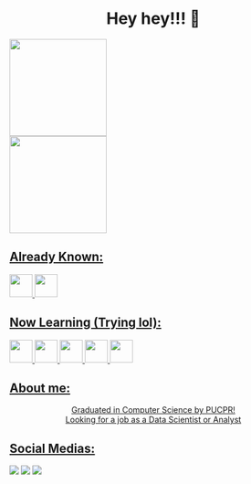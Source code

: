 ### <h1 text align='center'>Hey hey!!! 👋</h1>
<div> 
  <a href="https://github.com/Lavitsmir">
    </div>
    <div>
  <img height="170em" align="center" src="https://github-readme-stats.vercel.app/api/top-langs/?username=Lavitsmir&layout=compact&langs_count=7&theme=dracula"/> 
    </div>
    <div>
  <img height="170em" align="center" src="https://github-readme-stats.vercel.app/api?username=Lavitsmir&show_icons=true&theme=dracula&include_all_commits=true&count_private=true"/>
</div>
  <div>
    <h2>Already Known:</h2>
    <img src="https://cdn.jsdelivr.net/gh/devicons/devicon/icons/python/python-original.svg" width="40" height="40"/>
    <img src="https://cdn.jsdelivr.net/gh/devicons/devicon@latest/icons/pandas/pandas-original-wordmark.svg" width="40" height="40"/>
  </div>
  <div>
    <h2>Now Learning (Trying lol): </h2>
    <img src="https://cdn.jsdelivr.net/gh/devicons/devicon/icons/java/java-original.svg" width="40" height="40"/>
    <img src="https://cdn.jsdelivr.net/gh/devicons/devicon@latest/icons/elixir/elixir-original-wordmark.svg" width="40" height="40"/>
    <img src="https://cdn.jsdelivr.net/gh/devicons/devicon@latest/icons/html5/html5-original-wordmark.svg" width="40" height="40"/>
    <img src="https://cdn.jsdelivr.net/gh/devicons/devicon@latest/icons/php/php-original.svg" width="40" height="40"/>
    <img src="https://cdn.jsdelivr.net/gh/devicons/devicon@latest/icons/css3/css3-original-wordmark.svg" width="40" height="40"/>
  </div>
  <div>
    <h2> About me: </h2>
    <p> 
      <div text align= 'center'> Graduated in Computer Science by PUCPR! </div>
      <div text align= 'center'> Looking for a job as a Data Scientist or Analyst </div>
    </p>
  </div>
  
<div>
  <h2 text align 'center'>Social Medias: </h2>
  <a href="https://www.instagram.com/lavitsmir/" target="_blank"><img src="https://img.shields.io/badge/-Instagram-%23E4405F?style=for-the-badge&logo=instagram&logoColor=white" target="_blank"></a>
  <a href = "mailto:lavitsmir@gmail.com"><img src="https://img.shields.io/badge/Gmail-D14836?style=for-the-badge&logo=gmail&logoColor=white" target="_blank"></a>
  <a href="https://www.linkedin.com/in/enzo-bloss-stival-b6803872/" target="_blank"><img src="https://img.shields.io/badge/-LinkedIn-%230077B5?style=for-the-badge&logo=linkedin&logoColor=white" target="_blank"></a>   
</div>
